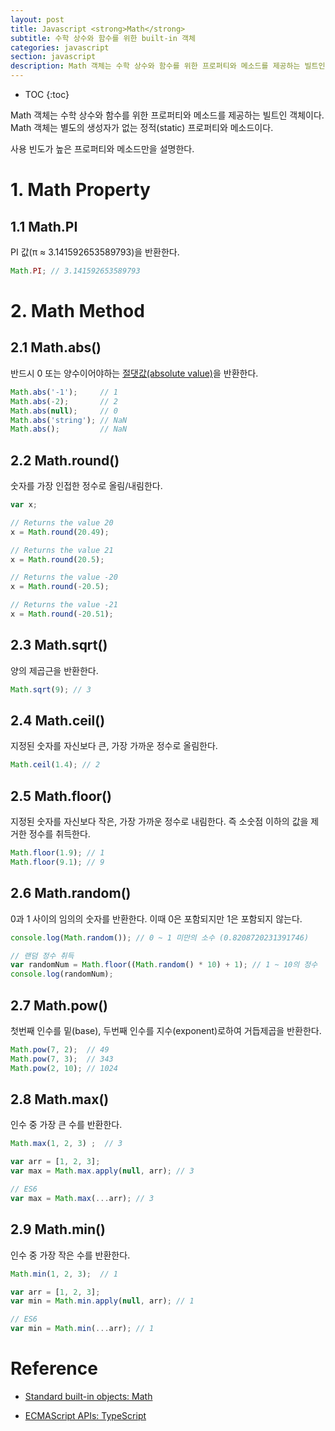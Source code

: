 ```yaml
---
layout: post
title: Javascript <strong>Math</strong>
subtitle: 수학 상수와 함수를 위한 built-in 객체
categories: javascript
section: javascript
description: Math 객체는 수학 상수와 함수를 위한 프로퍼티와 메소드를 제공하는 빌트인 객체이다. 생성자가 없으며 모든 프로퍼티와 메소드는 Math 객체의 별도 생성없이 프로퍼티과 메소드를 사용할 수 있다.
---
```


* TOC
{:toc}

Math 객체는 수학 상수와 함수를 위한 프로퍼티와 메소드를 제공하는 빌트인 객체이다. Math 객체는 별도의 생성자가 없는 정적(static) 프로퍼티와 메소드이다.

사용 빈도가 높은 프로퍼티와 메소드만을 설명한다.

# 1. Math Property

## 1.1 Math.PI

PI 값(π ≈ 3.141592653589793)을 반환한다.

```javascript
Math.PI; // 3.141592653589793
```

# 2. Math Method

## 2.1 Math.abs()

반드시 0 또는 양수이어야하는 [절댓값(absolute value)](https://ko.wikipedia.org/wiki/%EC%A0%88%EB%8C%93%EA%B0%92)을 반환한다.

```javascript
Math.abs('-1');     // 1
Math.abs(-2);       // 2
Math.abs(null);     // 0
Math.abs('string'); // NaN
Math.abs();         // NaN
```

## 2.2 Math.round()

숫자를 가장 인접한 정수로 올림/내림한다.

```javascript
var x;

// Returns the value 20
x = Math.round(20.49);

// Returns the value 21
x = Math.round(20.5);

// Returns the value -20
x = Math.round(-20.5);

// Returns the value -21
x = Math.round(-20.51);
```

## 2.3 Math.sqrt()

양의 제곱근을 반환한다.

```javascript
Math.sqrt(9); // 3
```

## 2.4 Math.ceil()

지정된 숫자를 자신보다 큰, 가장 가까운 정수로 올림한다.

```javascript
Math.ceil(1.4); // 2
```

## 2.5 Math.floor()

지정된 숫자를 자신보다 작은, 가장 가까운 정수로 내림한다. 즉 소숫점 이하의 값을 제거한 정수를 취득한다.

```javascript
Math.floor(1.9); // 1
Math.floor(9.1); // 9
```

## 2.6 Math.random()

0과 1 사이의 임의의 숫자를 반환한다. 이때 0은 포함되지만 1은 포함되지 않는다.

```javascript
console.log(Math.random()); // 0 ~ 1 미만의 소수 (0.8208720231391746)

// 랜덤 정수 취득
var randomNum = Math.floor((Math.random() * 10) + 1); // 1 ~ 10의 정수
console.log(randomNum);
```

## 2.7 Math.pow()

첫번째 인수를 밑(base), 두번째 인수를 지수(exponent)로하여 거듭제곱을 반환한다.

```javascript
Math.pow(7, 2);  // 49
Math.pow(7, 3);  // 343
Math.pow(2, 10); // 1024
```

## 2.8 Math.max()

인수 중 가장 큰 수를 반환한다.

```javascript
Math.max(1, 2, 3) ;  // 3

var arr = [1, 2, 3];
var max = Math.max.apply(null, arr); // 3

// ES6
var max = Math.max(...arr); // 3
```

## 2.9 Math.min()

인수 중 가장 작은 수를 반환한다.

```javascript
Math.min(1, 2, 3);  // 1

var arr = [1, 2, 3];
var min = Math.min.apply(null, arr); // 1

// ES6
var min = Math.min(...arr); // 1
```

# Reference

* [Standard built-in objects: Math](https://developer.mozilla.org/en-US/docs/Web/JavaScript/Reference/Global_Objects/Math)

* [ECMAScript APIs: TypeScript](https://github.com/Microsoft/TypeScript/blob/master/lib/lib.es6.d.ts)
